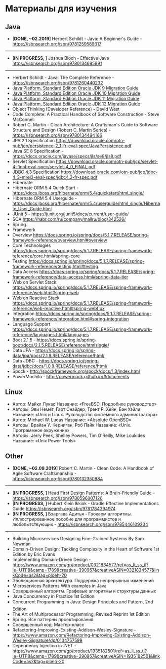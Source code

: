 # Материалы для изучения
 ## Java
 - **[DONE, ~02.2019]** Herbert Schildt - Java: A Beginner's Guide - https://isbnsearch.org/isbn/9781259589317
-----
 - **[IN PROGRESS, ]** Joshua Bloch - Effective Java https://isbnsearch.org/isbn/9780134685991
-----
 - Herbert Schildt - Java: The Complete Reference - https://isbnsearch.org/isbn/9781260440232 
 - [Java Platform, Standard Edition Oracle JDK 9 Migration Guide](https://docs.oracle.com/javase/9/migrate/toc.htm)
 - [Java Platform, Standard Edition Oracle JDK 10 Migration Guide](https://docs.oracle.com/javase/10/migrate/toc.htm)
 - [Java Platform, Standard Edition Oracle JDK 11 Migration Guide](https://docs.oracle.com/en/java/javase/11/migrate/index.html)
 - [Java Platform, Standard Edition Oracle JDK 12 Migration Guide](https://docs.oracle.com/en/java/javase/12/migrate/index.html)
 - Object Thinking (Developer Reference) - David West
 - Code Complete: A Practical Handbook of Software Construction - 	Steve McConnell 
 - Robert C. Martin - Clean Architecture: A Craftsman's Guide to Software Structure and Design (Robert C. Martin Series) - https://isbnsearch.org/isbn/9780134494166 
 - JPA 2.1 Specification https://download.oracle.com/otn-pub/jcp/persistence-2_1-fr-eval-spec/JavaPersistence.pdf
 - Java SE 8 Specification - https://docs.oracle.com/javase/specs/jls/se8/jls8.pdf
 - Servlet Specification https://download.oracle.com/otn-pub/jcp/servlet-4-final-eval-spec/servlet-4_0_FINAL.pdf
 - JDBC 4.3 Specification https://download.oracle.com/otn-pub/jcp/jdbc-4_3-mrel3-eval-spec/jdbc4.3-fr-spec.pdf
- Hibernate
 - Hibernate ORM 5.4 Quick Start - https://docs.jboss.org/hibernate/orm/5.4/quickstart/html_single/
 - Hibernate ORM 5.4 Userguide - https://docs.jboss.org/hibernate/orm/5.4/userguide/html_single/Hibernate_User_Guide.html
- JUnit 5 - https://junit.org/junit5/docs/current/user-guide/
- SOA https://habr.com/ru/company/mailru/blog/342526/
- Spring 
 - Framework
  - Overview https://docs.spring.io/spring/docs/5.1.7.RELEASE/spring-framework-reference/overview.html#overview
  - Core Technologies https://docs.spring.io/spring/docs/5.1.7.RELEASE/spring-framework-reference/core.html#spring-core
  - Testing  https://docs.spring.io/spring/docs/5.1.7.RELEASE/spring-framework-reference/testing.html#testing
  - Data Access https://docs.spring.io/spring/docs/5.1.7.RELEASE/spring-framework-reference/data-access.html#spring-data-tier
  - Web on Servlet Stack https://docs.spring.io/spring/docs/5.1.7.RELEASE/spring-framework-reference/web.html#spring-web
  - Web on Reactive Stack https://docs.spring.io/spring/docs/5.1.7.RELEASE/spring-framework-reference/web-reactive.html#spring-webflux
  - Integration https://docs.spring.io/spring/docs/5.1.7.RELEASE/spring-framework-reference/integration.html#spring-integration
  - Language Support https://docs.spring.io/spring/docs/5.1.7.RELEASE/spring-framework-reference/languages.html#languages
 - Boot 2.1.5 - https://docs.spring.io/spring-boot/docs/2.1.5.RELEASE/reference/htmlsingle/
 - Data JPA - https://docs.spring.io/spring-data/jpa/docs/2.1.8.RELEASE/reference/html/
 - Data JDBC - https://docs.spring.io/spring-data/jdbc/docs/1.0.8.RELEASE/reference/html/
 - Spock - http://spockframework.org/spock/docs/1.3/index.html
 - PowerMochito - http://powermock.github.io/#documents

## Linux
 - Автор: Майкл Лукас Название: «FreeBSD. Подробное руководство» 
 - Авторы: Эви Немет, Гарт Снайдер, Трент Р. Хейн, Бэн Уэйли
Название: «Unix и Linux. Руководство системного администратора»
 - Автор: Michael W. Lucas Название: «Absolute OpenBSD»
 - Авторы: Брайан У. Керниган, Роб Пайк Название: «Unix. Программное окружение»
 - Авторы: Jerry Peek, Shelley Powers, Tim O'Reilly, Mike Loukides Название: «Unix Power Tools»

## Other
  - **[DONE, ~02.09.2019]** Robert C. Martin - Clean Code: A Handbook of Agile Software Craftsmanship - https://isbnsearch.org/isbn/9780132350884
 -----
 - **[IN PROGRESS, ]** Head First Design Patterns: A Brain-Friendly Guide - https://isbnsearch.org/isbn/9780596007126
 - **[IN PROGRESS, ]** Hubert Klein Ikkink - Gradle Effective Implementations Guide https://isbnsearch.org/isbn/9781784394974
 - **[IN PROGRESS, ]** Бхаргава Адитья  - Грокаем алгоритмы. Иллюстрированное пособие для программистов и любопытствующих - https://isbnsearch.org/isbn/9785446109234
-----
 - Building Microservices Designing Fine-Grained Systems By Sam Newman 
 - Domain-Driven Design: Tackling Complexity in the Heart of Software 1st Edition by Eric Evans 
 - Implementing Domain-Driven Design - https://www.amazon.com/gp/product/0321834577/ref=as_li_ss_tl?ie=UTF8&camp=1789&creative=390957&creativeASIN=0321834577&linkCode=as2&tag=ploeh-20
 - Эволюционная архитектура. Поддержка непрерывных изменений
 -  Microservices Patterns With examples in Java
 - Совершенный алгоритм. Графовые алгоритмы и структуры данных
 - Java Concurrency in Practice 1st Edition
 - Concurrent Programming in Java: Design Principles and Pattern, 2nd Edition
 - The Art of Multiprocessor Programming, Revised Reprint 1st Edition
 - Spring. Все паттерны проектирования
 - Совершенный код. Мастер-класс
 - Refactoring-Improving-Existing-Addison-Wesley-Signature - https://www.amazon.com/Refactoring-Improving-Existing-Addison-Wesley-Signature/dp/0134757599
 - Dependency Injection in .NET - https://www.amazon.com/gp/product/1935182501/ref=as_li_ss_tl?ie=UTF8&camp=1789&creative=390957&creativeASIN=1935182501&linkCode=as2&tag=ploeh-20


